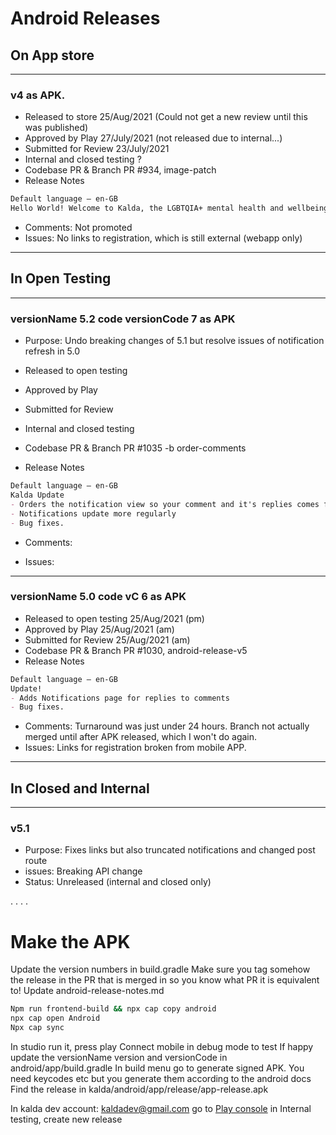 # Android Releases

## On App store

<hr/>

### v4 as APK.
- Released to store
25/Aug/2021 (Could not get a new review until this was published)
- Approved by Play
27/July/2021 (not released due to internal...)
- Submitted for Review
23/July/2021
- Internal and closed testing
?
- Codebase PR & Branch
PR #934, image-patch
- Release Notes
```md
Default language – en-GB 
Hello World! Welcome to Kalda, the LGBTQIA+ mental health and wellbeing app.
```
- Comments:
Not promoted
- Issues:
No links to registration, which is still external (webapp only)
<hr/>

## In Open Testing

<hr/>

### versionName 5.2 code versionCode 7 as APK
- Purpose:
Undo breaking changes of 5.1 but resolve issues of notification refresh in 5.0
- Released to open testing

- Approved by Play

- Submitted for Review

- Internal and closed testing

- Codebase PR & Branch
PR #1035 -b order-comments
- Release Notes
```md
Default language – en-GB
Kalda Update
- Orders the notification view so your comment and it's replies comes first.
- Notifications update more regularly
- Bug fixes.
```
- Comments:

- Issues:
<hr/>


### versionName 5.0 code vC 6 as APK
- Released to open testing
25/Aug/2021 (pm)
- Approved by Play
25/Aug/2021 (am)
- Submitted for Review
25/Aug/2021 (am)
- Codebase PR & Branch
PR #1030, android-release-v5
- Release Notes
```md
Default language – en-GB
Update!
- Adds Notifications page for replies to comments
- Bug fixes.
```
- Comments:
Turnaround was just under 24 hours.
Branch not actually merged until after APK released, which I won't do again.
- Issues:
Links for registration broken from mobile APP.

<hr/>

## In Closed and Internal

<hr/>

### v5.1 
- Purpose:
Fixes links but also truncated notifications and changed post route
- issues:
Breaking API change
- Status: 
Unreleased (internal and closed only)

.
.
.
.


# Make the APK

Update the version numbers in build.gradle
Make sure you tag somehow the release in the PR that is merged in so you know what PR it is equivalent to!
Update android-release-notes.md

```sh
Npm run frontend-build && npx cap copy android
npx cap open Android
Npx cap sync

```

In studio run it, press play
Connect mobile in debug mode to test
If happy update the versionName version and versionCode in android/app/build.gradle
In build menu go to generate signed APK. You need keycodes etc but you generate them according to the android docs
Find the release in kalda/android/app/release/app-release.apk

In kalda dev account: kaldadev@gmail.com go to [Play console](https://play.google.com/console/)
in Internal testing, create new release
